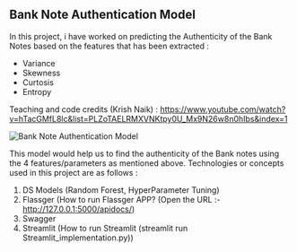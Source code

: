 <h2>  Bank Note Authentication Model </h2>
In this project, i have worked on predicting the Authenticity of the Bank Notes based on the features that has been extracted :

 - Variance
 - Skewness
 - Curtosis
 - Entropy

Teaching and code credits (Krish Naik) : https://www.youtube.com/watch?v=hTacGMfL8lc&list=PLZoTAELRMXVNKtpy0U_Mx9N26w8n0hIbs&index=1 

![Bank Note Authentication Model](https://www.vshsolutions.com/wp-content/uploads/2019/02/bankNote1.jpeg)

This model would help us to find the authenticity of the Bank notes using the 4 features/parameters as mentioned above. Technologies or concepts used in this project are as follows :

1. DS Models (Random Forest, HyperParameter Tuning)
2. Flassger (How to run Flassger APP? (Open the URL :- http://127.0.0.1:5000/apidocs/)
3. Swagger
4. Streamlit (How to run Streamlit (streamlit run Streamlit_implementation.py))
